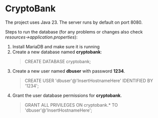 # CryptoBank
The project uses Java 23. The server runs by default on port 8080.

Steps to run the database (for any problems or changes also check *resources->application.properties*):
1. Install MariaDB and make sure it is running
2. Create a new database named **cryptobank**:
    > CREATE DATABASE cryptobank;
3. Create a new user named **dbuser** with password **1234**.
    > CREATE USER 'dbuser'@'InsertHostnameHere' IDENTIFIED BY '1234';
4. Grant the user database permissions for **cryptobank**.
   > GRANT ALL PRIVILEGES ON cryptobank.* TO 'dbuser'@'InsertHostnameHere';